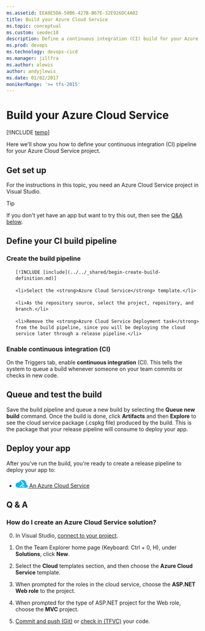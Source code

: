 ```yaml
---
ms.assetid: EEA8E5DA-50B6-427B-B67E-32E926DC4A02
title: Build your Azure Cloud Service
ms.topic: conceptual
ms.custom: seodec18
description: Define a continuous integration (CI) build for your Azure Cloud Service in Azure Pipelines or Team Foundation Server (TFS)
ms.prod: devops
ms.technology: devops-cicd
ms.manager: jillfra
ms.author: alewis
author: andyjlewis
ms.date: 01/02/2017
monikerRange: '>= tfs-2015'
---
```


# Build your Azure Cloud Service

[!INCLUDE [temp](../../_shared/version.md)]

Here we'll show you how to define your continuous integration (CI) pipeline for your Azure Cloud Service project.

## Get set up

For the instructions in this topic, you need an Azure Cloud Service project in Visual Studio.

> [!TIP]
> If you don't yet have an app but want to try this out, then see the [Q&A below](#new_solution).

## Define your CI build pipeline

### Create the build pipeline

<ol>

    [!INCLUDE [include](../../_shared/begin-create-build-definition.md)]

    <li>Select the <strong>Azure Cloud Service</strong> template.</li>

    <li>As the repository source, select the project, repository, and branch.</li>

    <li>Remove the <strong>Azure Cloud Service Deployment task</strong> from the build pipeline, since you will be deploying the cloud service later through a release pipeline.</li>
</ol>

### Enable continuous integration (CI)

On the Triggers tab, enable **continuous integration** (CI). This tells the system to queue a build whenever someone on your team commits or checks in new code.

## Queue and test the build

Save the build pipeline and queue a new build by selecting the **Queue new build** command. Once the build is done, click **Artifacts** and then **Explore** to see the cloud service package (.cspkg file) produced by the build. This is the package that your release pipeline will consume to deploy your app.

## Deploy your app

After you've run the build, you're ready to create a release pipeline to deploy your app to:

* <a href="../cd/deploy-cloudservice-cloudservice.md"><img src="../../tasks/deploy/_img/azure-cloud-service-deployment-icon.png"/> An Azure Cloud Service</a>

## Q & A

<!-- BEGINSECTION class="md-qanda" -->

<h3 id="new_solution">How do I create an Azure Cloud Service solution?</h3>

0. In Visual Studio, [connect to your project](../../../organizations/projects/connect-to-projects.md#visual-studio).

1. On the Team Explorer home page (Keyboard: Ctrl + 0, H), under **Solutions**, click **New**.

2. Select the **Cloud** templates section, and then choose the **Azure Cloud Service** template.

3. When prompted for the roles in the cloud service, choose the **ASP.NET Web role** to the project.

4. When prompted for the type of ASP.NET project for the Web role, choose the **MVC** project.

5. [Commit and push (Git)](../../../repos/git/share-your-code-in-git-vs.md) or [check in (TFVC)](../../../repos/tfvc/share-your-code-in-tfvc-vs.md) your code.

<!-- ENDSECTION -->
